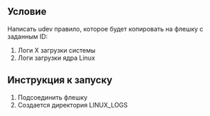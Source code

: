 ## Условие

Написать udev правило, которое будет копировать на флешку с заданным ID:
1. Логи X загрузки системы
2. Логи загрузки ядра Linux

## Инструкция к запуску
1. Подсоединить флешку
2. Создается директория LINUX_LOGS
